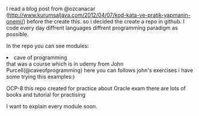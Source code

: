 I read a blog post from @ozcanacar (http://www.kurumsaljava.com/2012/04/07/kod-kata-ve-pratik-yapmanin-onemi/)  before the create this.
so i decided the create a repo in github. I code every day diffrent languages diffrent programming paradigm as possible.

In the repo you can see modules:
<li>cave of programming</li>
that was a course which is in udemy from John Purcell(@caveofprogramming)
here you can follows john's exercises i have some trying this examples:)

OCP-8
this repo created for practice about Oracle exam there are lots of books and tutorial for practising


I want to explain every module soon.
